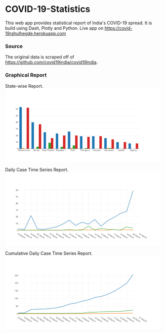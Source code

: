# COVID-19-Statistics
This web app provides statistical report of India's COVID-19 spread. It is build using Dash, Plotly and Python.
Live app on https://covid-19rahulhegde.herokuapp.com

### Source
The original data is scraped off of https://github.com/covid19india/covid19india.

### Graphical Report
State-wise Report.
![](https://github.com/rahulhegde99/COVID-19-Statistics/blob/master/BarGraph.png)

Daily Case Time Series Report.
![](https://github.com/rahulhegde99/COVID-19-Statistics/blob/master/LineGraph.png)

Cumulative Daily Case Time Series Report.
![](https://github.com/rahulhegde99/COVID-19-Statistics/blob/master/LineGraph2.png)
